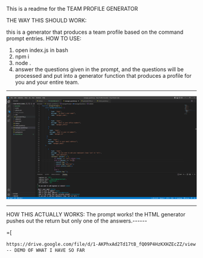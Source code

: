 This is a readme for the TEAM PROFILE GENERATOR

THE WAY THIS SHOULD WORK:

this is a generator that produces a team profile based on the command prompt entries.
HOW TO USE: 
1. open index.js in bash
2. npm i
3. node .
4. answer the questions given in the prompt, and the questions will be processed and put into a generator function that produces a profile for you and your entire team.
---------------------------------------------------------------------------------------------------------------------------------------------------------------------------
![alt text](./assets/teamprofilepic.PNG)

--------------------------------------------------------------------------------------------------------------------------------
HOW THIS ACTUALLY WORKS:
The prompt works!
the HTML generator pushes out the return but only one of the answers.------  

=[

    https://drive.google.com/file/d/1-AKPhxAd2Td17tB_fQ09P4HzKXHZEcZZ/view -- DEMO OF WHAT I HAVE SO FAR